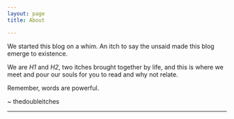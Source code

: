 ```yaml
---
layout: page
title: About

---
```

We started this blog on a whim. An itch to say the unsaid made this blog emerge to existence.

We are _H1_ and _H2_, two itches brought together by life, and this is where we meet and pour our souls for you to read and why not relate.

Remember, words are powerful.

\~ thedoubleitches

***